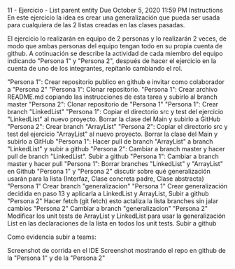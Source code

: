 11 - Ejercicio - List parent entity Due October 5, 2020 11:59 PM Instructions En este ejercicio la idea es crear una generalización que pueda ser usada para cualquiera de las 2 listas creadas en las clases pasadas.

El ejercicio lo realizarán en equipo de 2 personas y lo realizarán 2 veces, de modo que ambas personas del equipo tengan todo en su propia cuenta de github. A cotinuación se describe la actividad de cada miembro del equipo indicando "Persona 1" y "Persona 2", después de hacer el ejercicio en la cuenta de uno de los integrantes, repítanlo cambiando el rol.

"Persona 1": Crear repositorio publico en github e invitar como colaborador a "Persona 2" "Persona 1": Clonar repositorio. "Persona 1": Crear archivo README.md copiando las instrucciones de esta tarea y subirlo al branch master "Persona 2": Clonar repositorio de "Persona 1" "Persona 1": Crear branch "LinkedList" "Persona 1": Copiar el directorio src y test del ejercicio "LinkedList" al nuevo proyecto. Borrar la clase del Main y subirlo a GitHub "Persona 2": Crear branch "ArrayList" "Persona 2": Copiar el directorio src y test del ejercicio "ArrayList" al nuevo proyecto. Borrar la clase del Main y subirlo a GitHub "Persona 1": Hacer pull de branch "ArrayList" a branch "LinkedList" y subir a github "Persona 2": Cambiar a branch master y hacer pull de branch "LinkedList". Subir a github "Persona 1": Cambiar a branch master y hacer pull "Persona 1": Borrar branches "LinkedList" y "ArrayList" en Github "Persona 1" y "Persona 2" discutir sobre qué generalización usarán para la lista (Interfaz, Clase concreta padre, Clase abstracta) "Persona 1" Crear branch "generalizacion" "Persona 1" Crear generalización decidida en paso 13 y aplicarla a LinkedList y ArrayList, Subir a github "Persona 2" Hacer fetch (git fetch) esto actaliza la lista branches sin jalar cambios "Persona 2" Cambiar a branch "generalizacion" "Persona 2" Modificar los unit tests de ArrayList y LinkedList para usar la generalización List en las declaraciones de la lista en todos los unit tests. Subir a github

Como evidencia subir a teams:

Screenshot de corrida en el IDE Screenshot mostrando el repo en github de la "Persona 1" y de la "Persona 2"